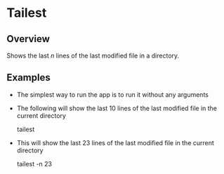 # Tailest

## Overview

Shows the last *n* lines of the last modified file in a directory.

## Examples

* The simplest way to run the app is to run it without any arguments
* The following will show the last 10 lines of the last modified file in the
  current directory

    tailest

* This will show the last 23 lines of the last modified file in the current
  directory

    tailest -n 23
